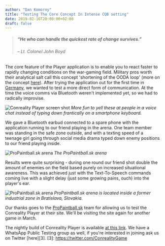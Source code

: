 ```yaml
---
author: "Dan Komorny"
title: "Testing The Core Concept In Intense CQB setting"
date: 2019-02-16T20:00:00+02:00
draft: false
---
```


> ##### “He who can handle the quickest rate of change survives.” 
> ###### – Lt. Colonel John Boyd

The core feature of the Player application is to enable you to react faster to rapidly changing conditions on the war-gaming field. Military pros worth their analytical salt call this concept 'shortening of the OODA loop' (more on the concept [here][1]). After trying the application out for the first time in [Germany][2], we wanted to test a more direct form of communication. At the time the voice comms via Bluetooth weren't implemented yet, so we had to radically improvise. 

[1]: https://www.artofmanliness.com/articles/ooda-loop/
[2]: http://localhost:1313/posts/plessa-skirm-nr2

 ![Conreality Player screen shot](/images/2019/feb/bratislava/cr-player-chat.png "Conreality Player screen shot")
 *More fun to yell these at people in a voice chat instead of typing down frantically on a smartphone keyboard.*

We gave a Bluetooth earbud connected to a spare phone with the application running to our friend playing in the arena. One team member was standing in the safe zone outside, and with a texting speed of a teenage girl going through social media drama typed down enemy positions to our friend playing inside.
 
![ProPaintball.sk arena](/images/2019/feb/bratislava/pp1.jpg "ProPaintball.sk arena overview")
 *The ProPaintball.sk arena*
 
Results were quite surprising - during one round our friend shot double the amount of enemies on the field based purely on increased situational awareness. This was achieved just with the Text-To-Speech commands coming live with a slight delay (just some growing pains, ouch) into the player's ear.
 
![ProPaintball.sk arena](/images/2019/feb/bratislava/pp3.jpg "ProPaintball.sk arena overview")
 *ProPaintball.sk arena is located inside a former industrial zone in Bratislava, Slovakia.*

Our thanks goes to the [ProPaintball.sk](https://www.propaintball.sk/ "ProPaintball.sk website") team for allowing us to test the Conreality Player at their site. We'll be visiting the site again for another game in March.

The nightly build of Conreality Player is available [at this link](https://conreality.app/player.apk "Conreality Player App nightly build"). We have a WhatsApp Public Testing group as well, if you're interested in joining ask us on Twitter [here][3].
[3]: https://twitter.com/ConrealityGame

